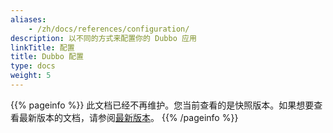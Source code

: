 ```yaml
---
aliases:
    - /zh/docs/references/configuration/
description: 以不同的方式来配置你的 Dubbo 应用
linkTitle: 配置
title: Dubbo 配置
type: docs
weight: 5
---
```



{{% pageinfo %}} 此文档已经不再维护。您当前查看的是快照版本。如果想要查看最新版本的文档，请参阅[最新版本](/zh-cn/docs3-v2/java-sdk/reference-manual/config/)。
{{% /pageinfo %}}